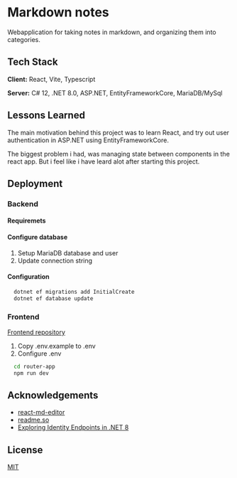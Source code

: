 # Markdown notes

Webapplication for taking notes in markdown, and organizing them into categories.
## Tech Stack

**Client:** React, Vite, Typescript

**Server:** C# 12, .NET 8.0, ASP.NET, EntityFrameworkCore, MariaDB/MySql
## Lessons Learned

The main motivation behind this project was to learn React, and try out user authentication in ASP.NET using EntityFrameworkCore.

The biggest problem i had, was managing state between components in the react app. But i feel like i have leard alot after starting this project.
## Deployment

### Backend

#### Requiremets

#### Configure database

  1. Setup MariaDB database and user
  2. Update connection string

#### Configuration

```bash
  dotnet ef migrations add InitialCreate
  dotnet ef database update
```

### Frontend
[Frontend repository](https://github.com/tobiasrefsholt/NotesFrontend)
1. Copy .env.example to .env
2. Configure .env
```bash
  cd router-app
  npm run dev
```
## Acknowledgements

 - [react-md-editor](https://github.com/uiwjs/react-md-editor)
 - [readme.so](https://readme.so/editor)
 - [Exploring Identity Endpoints in .NET 8](https://dev.to/grontis/exploring-identity-endpoints-in-net-8-3lid)
## License

[MIT](https://choosealicense.com/licenses/mit/)

